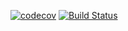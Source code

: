 [![codecov](https://codecov.io/gh/ahornerr/modular-weapons/branch/master/graph/badge.svg)](https://codecov.io/gh/ahornerr/modular-weapons)
[![Build Status](https://travis-ci.org/ahornerr/Modular-Weapons.svg?branch=master)](https://travis-ci.org/ahornerr/Modular-Weapons)